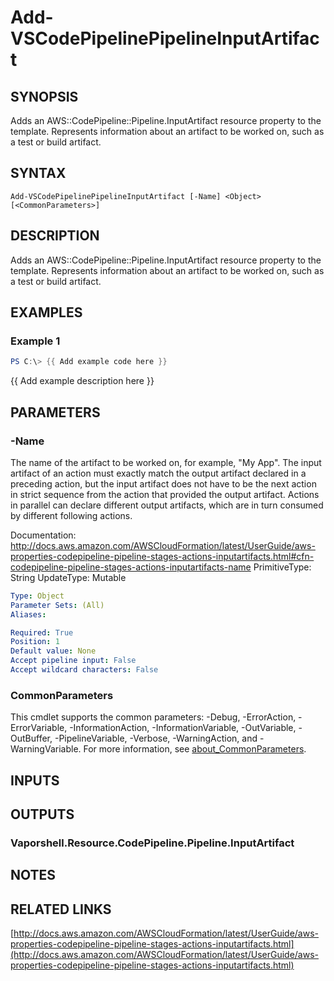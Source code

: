 # Add-VSCodePipelinePipelineInputArtifact

## SYNOPSIS
Adds an AWS::CodePipeline::Pipeline.InputArtifact resource property to the template.
Represents information about an artifact to be worked on, such as a test or build artifact.

## SYNTAX

```
Add-VSCodePipelinePipelineInputArtifact [-Name] <Object> [<CommonParameters>]
```

## DESCRIPTION
Adds an AWS::CodePipeline::Pipeline.InputArtifact resource property to the template.
Represents information about an artifact to be worked on, such as a test or build artifact.

## EXAMPLES

### Example 1
```powershell
PS C:\> {{ Add example code here }}
```

{{ Add example description here }}

## PARAMETERS

### -Name
The name of the artifact to be worked on, for example, "My App".
The input artifact of an action must exactly match the output artifact declared in a preceding action, but the input artifact does not have to be the next action in strict sequence from the action that provided the output artifact.
Actions in parallel can declare different output artifacts, which are in turn consumed by different following actions.

Documentation: http://docs.aws.amazon.com/AWSCloudFormation/latest/UserGuide/aws-properties-codepipeline-pipeline-stages-actions-inputartifacts.html#cfn-codepipeline-pipeline-stages-actions-inputartifacts-name
PrimitiveType: String
UpdateType: Mutable

```yaml
Type: Object
Parameter Sets: (All)
Aliases:

Required: True
Position: 1
Default value: None
Accept pipeline input: False
Accept wildcard characters: False
```

### CommonParameters
This cmdlet supports the common parameters: -Debug, -ErrorAction, -ErrorVariable, -InformationAction, -InformationVariable, -OutVariable, -OutBuffer, -PipelineVariable, -Verbose, -WarningAction, and -WarningVariable. For more information, see [about_CommonParameters](http://go.microsoft.com/fwlink/?LinkID=113216).

## INPUTS

## OUTPUTS

### Vaporshell.Resource.CodePipeline.Pipeline.InputArtifact
## NOTES

## RELATED LINKS

[http://docs.aws.amazon.com/AWSCloudFormation/latest/UserGuide/aws-properties-codepipeline-pipeline-stages-actions-inputartifacts.html](http://docs.aws.amazon.com/AWSCloudFormation/latest/UserGuide/aws-properties-codepipeline-pipeline-stages-actions-inputartifacts.html)

